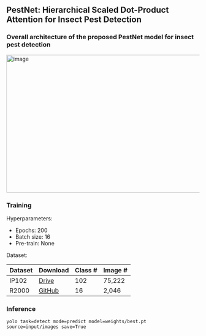 ## PestNet: Hierarchical Scaled Dot-Product Attention for Insect Pest Detection

### Overall architecture of the proposed PestNet model for insect pest detection
<img width="687" height="360" alt="image" src="https://github.com/user-attachments/assets/edec43f5-3357-4f7e-96d2-d3a7cf675197" />

### Training
Hyperparameters:

* Epochs: 200
* Batch size: 16
* Pre-train: None

Dataset:

| Dataset | Download | Class # | Image # |
|---------|----------|---------|---------|
| IP102   | [Drive](https://drive.google.com/drive/folders/1svFSy2Da3cVMvekBwe13mzyx38XZ9xWo?usp=sharing)   | 102 | 75,222 |
| R2000   | [GitHub](https://github.com/awsomespark/R2000)        | 16  | 2,046  |

### Inference
```
yolo task=detect mode=predict model=weights/best.pt source=input/images save=True
```
